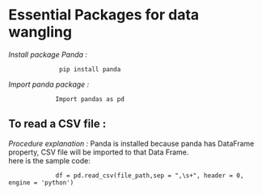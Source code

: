 # Essential Packages for data wangling

*Install package Panda :* 

                  pip install panda

*Import panda package :* 

                 Import pandas as pd
                 
## To read a CSV file : 

*Procedure explanation :* 
                Panda is installed because panda has DataFrame property, CSV file will be imported to that Data Frame.                 
                here is the sample code: 
                
                 df = pd.read_csv(file_path,sep = ",\s+", header = 0, engine = 'python')

